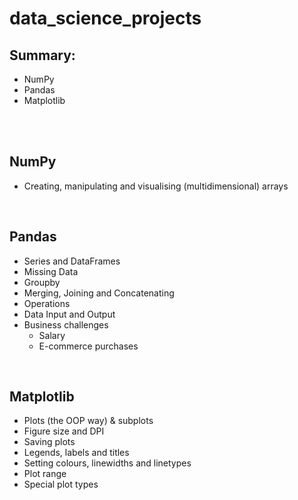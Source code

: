 # data_science_projects

## Summary:

  - NumPy 
  - Pandas
  - Matplotlib
<br>
<br>

## NumPy
  - Creating, manipulating and visualising (multidimensional) arrays
<br> 

## Pandas
  - Series and DataFrames
  - Missing Data
  - Groupby
  - Merging, Joining and Concatenating
  - Operations
  - Data Input and Output
  - Business challenges
    * Salary
    * E-commerce purchases
<br>

## Matplotlib
  - Plots (the OOP way) & subplots
  - Figure size and DPI
  - Saving plots
  - Legends, labels and titles
  - Setting colours, linewidths and linetypes
  - Plot range
  - Special plot types
<br>

